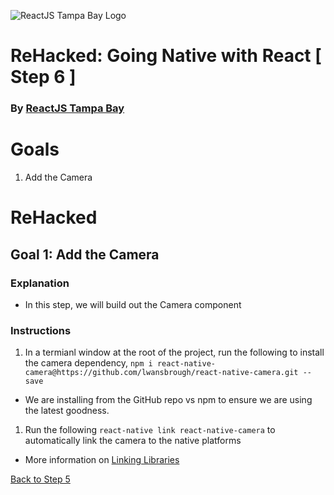 ![ReactJS Tampa Bay Logo](https://avatars2.githubusercontent.com/u/18738421?v=3&s=200)

# ReHacked: Going Native with React [ Step 6 ]
### By [ReactJS Tampa Bay](http://www.meetup.com/ReactJS-Tampa-Bay/)

# Goals

1. Add the Camera

# ReHacked

## Goal 1: Add the Camera

### Explanation

* In this step, we will build out the Camera component

### Instructions

1. In a termianl window at the root of the project, run the following to install the camera dependency, `npm i react-native-camera@https://github.com/lwansbrough/react-native-camera.git --save`
 * We are installing from the GitHub repo vs npm to ensure we are using the latest goodness.
1. Run the following `react-native link react-native-camera` to automatically link the camera to the native platforms
 * More information on [Linking Libraries](https://facebook.github.io/react-native/docs/linking-libraries-ios.html)

[Back to Step 5](https://github.com/reactjstampabay/RehackedNative/tree/step-5)
